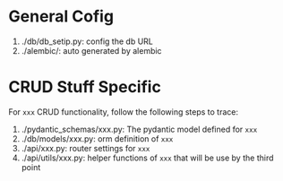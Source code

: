 # General Cofig

1. ./db/db_setip.py: config the db URL
2. ./alembic/: auto generated by alembic

# CRUD Stuff Specific

For `xxx` CRUD functionality, follow the following steps to trace:

1. ./pydantic_schemas/xxx.py: The pydantic model defined for `xxx`
2. ./db/models/xxx.py: orm definition of `xxx`
3. ./api/xxx.py: router settings for `xxx`
4. ./api/utils/xxx.py: helper functions of `xxx` that will be use by the third point
